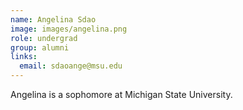 ```yaml
---
name: Angelina Sdao
image: images/angelina.png
role: undergrad
group: alumni
links:
  email: sdaoange@msu.edu
---
```



Angelina is a sophomore at Michigan State University.
